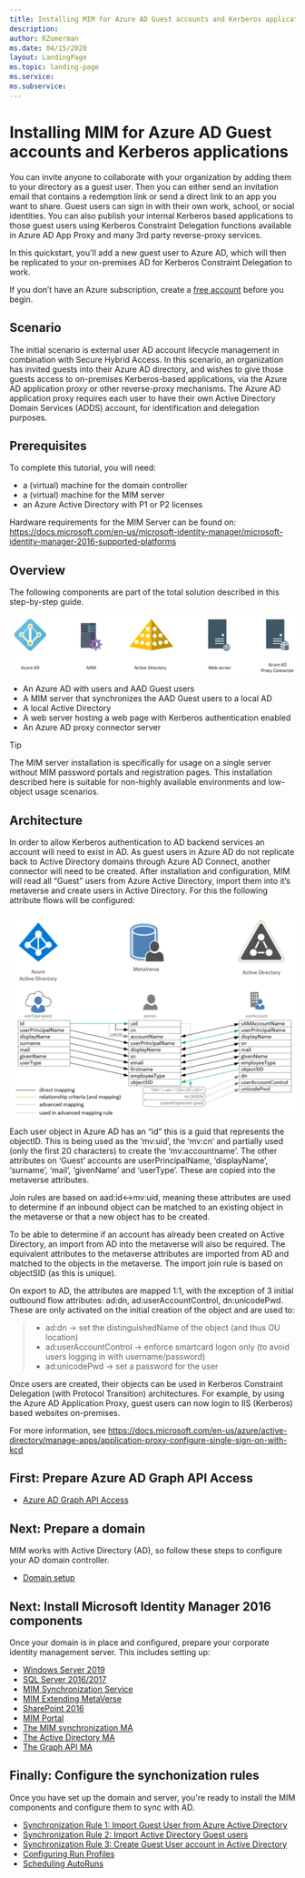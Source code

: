 ```yaml
---
title: Installing MIM for Azure AD Guest accounts and Kerberos applications
description: 
author: RZomerman
ms.date: 04/15/2020
layout: LandingPage
ms.topic: landing-page
ms.service: 
ms.subservice:
---
```

# Installing MIM for Azure AD Guest accounts and Kerberos applications

You can invite anyone to collaborate with your organization by adding them to your directory as a guest user. Then you can either send an invitation email that contains a redemption link or send a direct link to an app you want to share. Guest users can sign in with their own work, school, or social identities. You can also publish your internal Kerberos based applications to those guest users using Kerberos Constraint Delegation functions available in Azure AD App Proxy and many 3rd party reverse-proxy services.

In this quickstart, you'll add a new guest user to Azure AD, which will then be replicated to your on-premises AD for Kerberos Constraint Delegation to work.

If you don’t have an Azure subscription, create a [free account](https://azure.microsoft.com/free/?WT.mc_id=A261C142F) before you begin.

## Scenario
The initial scenario is external user AD account lifecycle management in combination with Secure Hybrid Access. In this scenario, an organization has invited guests into their Azure AD directory, and wishes to give those guests access to on-premises Kerberos-based applications, via the Azure AD application proxy or other reverse-proxy mechanisms. The Azure AD application proxy requires each user to have their own Active Directory Domain Services (ADDS) account, for identification and delegation purposes.

## Prerequisites
To complete this tutorial, you will need:
* a (virtual) machine for the domain controller
* a (virtual) machine for the MIM server
* an Azure Active Directory with P1 or P2 licenses

Hardware requirements for the MIM Server can be found on: https://docs.microsoft.com/en-us/microsoft-identity-manager/microsoft-identity-manager-2016-supported-platforms

## Overview
The following components are part of the total solution described in this step-by-step guide.

![MIMB2BGuestKCDComponentsOverview](./images/1.Solution-Components.PNG)

-	An Azure AD with users and AAD Guest users
-	A MIM server that synchronizes the AAD Guest users to a local AD
-	A local Active Directory
-	A web server hosting a web page with Kerberos authentication enabled
-	An Azure AD proxy connector server
> [!TIP]
The MIM server installation is specifically for usage on a single server without MIM password portals and registration pages. This installation described here is suitable for non-highly available environments and low-object usage scenarios.


## Architecture 
In order to allow Kerberos authentication to AD backend services an account will need to exist in AD. As guest users in Azure AD do not replicate back to Active Directory domains through Azure AD Connect, another connector will need to be created.
After installation and configuration, MIM will read all “Guest” users from Azure Active Directory, import them into it’s metaverse and create users in Active Directory.
For this the following attribute flows will be configured:

![AAD Guests MIM Rule Architecture](./images/1.Architecture.png)

Each user object in Azure AD has an “id” this is a guid that represents the objectID. This is being used as the ‘mv:uid’, the ‘mv:cn’ and partially used (only the first 20 characters) to create the ‘mv:accountname’. The other attributes on ‘Guest’ accounts are userPrincipalName, ‘displayName’, ‘surname’, ‘mail’, ‘givenName’ and ‘userType’. These are copied into the metaverse attributes. 

Join rules are based on aad:id<->mv:uid, meaning these attributes are used to determine if an inbound object can be matched to an existing object in the metaverse or that a new object has to be created.

To be able to determine if an account has already been created on Active Directory, an import from AD into the metaverse will also be required. The equivalent attributes to the metaverse attributes are imported from AD and matched to the objects in the metaverse. The import join rule is based on objectSID (as this is unique).

On export to AD, the attributes are mapped 1:1, with the exception of 3 initial outbound flow attributes: ad:dn, ad:userAccountControl, dn:unicodePwd. These are only activated on the initial creation of the object and are used to: 
> - ad:dn -> set the distinguishedName of the object (and thus OU location)
> - ad:userAccountControl -> enforce smartcard logon only (to avoid users logging in with username/password)
> - ad:unicodePwd -> set a password for the user

Once users are created, their objects can be used in Kerberos Constraint Delegation (with Protocol Transition) architectures. For example, by using the Azure AD Application Proxy, guest users can now login to IIS (Kerberos) based websites on-premises.

For more information, see https://docs.microsoft.com/en-us/azure/active-directory/manage-apps/application-proxy-configure-single-sign-on-with-kcd
## First: Prepare Azure AD Graph API Access
- [Azure AD Graph API Access](prepare-azure-ad-for-GraphAPI.md)

## Next: Prepare a domain
MIM works with Active Directory (AD), so follow these steps to configure your AD domain controller.
- [Domain setup](preparedomain.md)

## Next: Install Microsoft Identity Manager 2016 components
Once your domain is in place and configured, prepare your corporate identity management server. This includes setting up:

- [Windows Server 2019](prepare-server-ws-2019.md)
- [SQL Server 2016/2017](Install-SQL-server.md)
- [MIM Synchronization Service](install-mim-sync-service.md)
- [MIM Extending MetaVerse](extending-mv-schema.md)
- [SharePoint 2016](installing-sharepoint-2016.md)
- [MIM Portal](install-mim-portal.md)
- [The MIM synchronization MA](installing-MimMa.md)
- [The Active Directory MA](installing-ADMA.md)
- [The Graph API MA](installing-GraphAPIMA.md)

## Finally: Configure the synchonization rules
Once you have set up the domain and server, you're ready to install the MIM components and configure them to sync with AD.
- [Synchronization Rule 1: Import Guest User from Azure Active Directory](rule1-import-from-aad.md)
- [Synchronization Rule 2: Import Active Directory Guest users](rule2-import-from-ad.md)
- [Synchronization Rule 3: Create Guest User account in Active Directory](rule3-export-to-ad.md)
- [Configuring Run Profiles](configuring-MA-runprofiles.md)
- [Scheduling AutoRuns](schedule-sync-runs.md)

